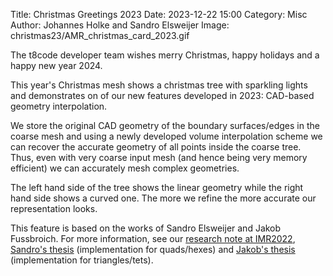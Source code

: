 Title: Christmas Greetings 2023
Date: 2023-12-22 15:00
Category: Misc
Author: Johannes Holke and Sandro Elsweijer
Image: christmas23/AMR_christmas_card_2023.gif

The t8code developer team wishes merry Christmas, happy holidays and a happy new year 2024.

This year's Christmas mesh shows a christmas tree with sparkling lights and demonstrates on of our new features developed in 2023: CAD-based geometry interpolation.

We store the original CAD geometry of the boundary surfaces/edges in the coarse mesh and using a newly developed volume interpolation scheme we can recover the accurate geometry of all points inside the coarse tree.
Thus, even with very coarse input mesh (and hence being very memory efficient) we can accurately mesh complex geometries.

The left hand side of the tree shows the linear geometry while the right hand side shows a curved one.
The more we refine the more accurate our representation looks.

This feature is based on the works of Sandro Elsweijer and Jakob Fussbroich. For more information, see our [research note at IMR2022](https://elib.dlr.de/186570/), [Sandro's thesis](https://elib.dlr.de/186561) (implementation for quads/hexes) and [Jakob's thesis](https://elib.dlr.de/200442) (implementation for triangles/tets).

